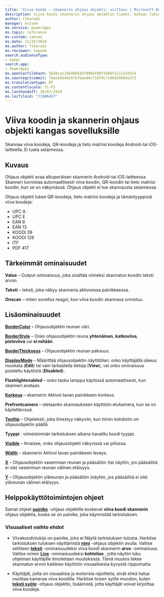 ```yaml
---
title: 'Viiva koodi – skannerin ohjaus objekti: viittaus | Microsoft Docs'
description: Viiva koodi skannerin ohjaus objektin tiedot, mukaan lukien ominaisuudet ja esimerkit
author: fikaradz
manager: kvivek
ms.service: powerapps
ms.topic: reference
ms.custom: canvas
ms.date: 11/25/2018
ms.author: fikaradz
ms.reviewer: tapanm
search.audienceType:
- maker
search.app:
- PowerApps
ms.openlocfilehash: 56d8ca116b4b683d7096ef08f550dfa11c32d3c6
ms.sourcegitcommit: 7dae19a44247ef6aad4c718fdc7c68d298b0a1f3
ms.translationtype: MT
ms.contentlocale: fi-FI
ms.lasthandoff: 10/07/2019
ms.locfileid: "71986437"
---
```

# <a name="barcode-scanner-control-for-canvas-apps"></a>Viiva koodin ja skannerin ohjaus objekti kangas sovelluksille

Skannaa viiva koodeja, QR-koodeja ja tieto matriisi koodeja Android-tai iOS-laitteella. Ei tueta selaimessa.

## <a name="description"></a>Kuvaus

Ohjaus objekti avaa alkuperäisen skannerin Android-tai iOS-laitteessa. Skanneri tunnistaa automaattisesti viiva koodin, QR-koodin tai tieto matriisi koodin, kun se on näkymässä. Ohjaus objekti ei tue skannausta selaimessa.

Ohjaus objekti tukee QR-koodeja, tieto matriisi koodeja ja tämäntyyppisiä viiva koodeja:

- UPC A
- UPC E
- EAN 8
- EAN 13
- KOODI 39
- KOODI 128
- ITF
- PDF 417

## <a name="key-properties"></a>Tärkeimmät ominaisuudet

**Value** – Output-ominaisuus, joka sisältää viimeksi skannatun koodin teksti arvon.

**Teksti** – teksti, joka näkyy skanneria aktivoessa painikkeessa.

**Onscan** – miten sovellus reagoi, kun viiva koodin skannaus onnistuu.

## <a name="additional-properties"></a>Lisäominaisuudet

**[BorderColor](properties-color-border.md)** – Ohjausobjektin reunan väri.

**[BorderStyle](properties-color-border.md)** – Onko ohjausobjektin reuna **yhtenäinen**, **katkoviiva**, **pisteviiva** vai **ei mitään**.

**[BorderThickness](properties-color-border.md)** – Ohjausobjektin reunan paksuus.

**[DisplayMode](properties-core.md)** – Määrittää ohjausobjektin näyttötilan: onko käyttäjällä oikeus muokata (**Edit**) tai vain tarkastella tietoja (**View**), vai onko ominaisuus poistettu käytöstä (**Disabled**).

**Flashlightenabled** – onko tasku lamppu käytössä automaattisesti, kun skanneri avataan.

**[Korkeus](properties-size-location.md)** – skannerin Aktivoi tavan painikkeen korkeus.

**Prefrontcamera** – otetaanko skannaukseen käyttöön etukamera, kun se on käytettävissä.

**[Tooltip](properties-core.md)** – Ohjeteksti, joka ilmestyy näkyviin, kun hiiren kohdistin on ohjausobjektin päällä.

**Tyyppi** : viimeisimmän tarkistuksen aikana havaittu koodi tyyppi.

**[Visible](properties-core.md)** – Ilmaisee, onko ohjausobjekti näkyvissä vai piilossa.

**[Width](properties-size-location.md)** – skannerin Aktivoi tavan painikkeen leveys.

**[X](properties-size-location.md)** – Ohjausobjektin vasemman reunan ja pääsäilön (tai näytön, jos pääsäilöä ei ole) vasemman reunan välinen etäisyys.

**[Y](properties-size-location.md)** – Ohjausobjektin yläreunan ja pääsäilön (näytön, jos pääsäilöä ei ole) yläreunan välinen etäisyys.

## <a name="accessibility-guidelines"></a>Helppokäyttötoimintojen ohjeet
Samat ohjeet **[painike](control-button.md)** -ohjaus objektille koskevat **viiva koodi skannerin** ohjaus objektia, koska se on painike, joka käynnistää tarkistuksen.

### <a name="visual-alternatives"></a>Visuaaliset vaihto ehdot
* Viivakoodinlukija on painike, joka ei Näytä tarkistuksen tulosta. Harkitse tarkistuksen tuloksen näyttämistä **[nimi](control-text-box.md)** -ohjaus objektin avulla. Valitse selitteen **[teksti](properties-core.md)** -ominaisuudeksi viiva koodi skannerin **arvo** -ominaisuus. Valitse nimen **[Live](properties-accessibility.md)** -ominaisuudeksi **kohtelias** , jotta näytön luku ohjelman käyttäjille ilmoitetaan muutoksista. Tämä muutos tekee skannatun arvon kaikkien käyttöön visuaalisesta kyvystä riippumatta.

* Käyttäjät, joilla on visuaalisia ja motorisia rajoitteita, eivät ehkä halua osoittaa kameraa viiva koodilla. Harkitse toisen syöte muodon, kuten **[teksti syöte](control-text-input.md)** -ohjaus objektin, lisäämistä, jotta käyttäjät voivat kirjoittaa viiva koodeja.
